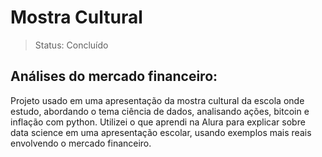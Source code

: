 # Mostra Cultural

> Status: Concluído

## Análises do mercado financeiro:

Projeto usado em uma apresentação da mostra cultural da escola onde estudo, abordando o tema ciência de dados, analisando ações, bitcoin e inflação com python.
Utilizei o que aprendi na Alura para explicar sobre data science em uma apresentação escolar, usando exemplos mais reais envolvendo o mercado financeiro.
